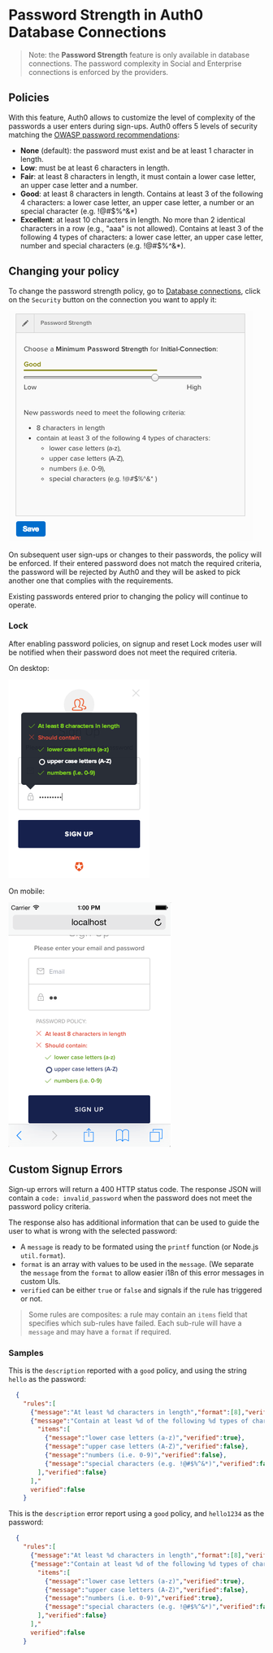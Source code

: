 # Password Strength in Auth0 Database Connections

> Note: the __Password Strength__ feature is only available in database connections. The password complexity in Social and Enterprise connections is enforced by the providers.

## Policies

With this feature, Auth0 allows to customize the level of complexity of the passwords a user enters during sign-ups. Auth0 offers 5 levels of security matching the [OWASP password recommendations](https://www.owasp.org/index.php/Authentication_Cheat_Sheet#Implement_Proper_Password_Strength_Controls):

 * **None** (default): the password must exist and be at least 1 character in length.
 * **Low**: must be at least 6 characters in length.
 * **Fair**: at least 8 characters in length, it must contain a lower case letter, an upper case letter and a number.
 * **Good**: at least 8 characters in length. Contains at least 3 of the following 4 characters: a lower case letter, an upper case letter, a number or an special character  (e.g. !@#$%^&*)
 * **Excellent**: at least 10 characters in length. No more than 2 identical characters in a row (e.g., "aaa" is not allowed). Contains at least 3 of the following 4 types of characters: a lower case letter, an upper case letter, number and special characters (e.g. !@#$%^&*).


## Changing your policy

To change the password strength policy, go to [Database connections](${uiURL}/#/connections/database), click on the `Security` button on the connection you want to apply it:

![Password Strength Panel in Auth0](/media/articles/password-strength/jH0kabJPoi.png)

On subsequent user sign-ups or changes to their passwords, the policy will be enforced. If their entered password does not match the required criteria, the password will be rejected by Auth0 and they will be asked to pick another one that complies with the requirements.

Existing passwords entered prior to changing the policy will continue to operate.

### Lock

After enabling password policies, on signup and reset Lock modes user will be notified when their password does not meet the required criteria.

On desktop:

![Auth0 Lock Password Strength checks on Desktop](/media/articles/password-strength/7cmjQFY45M.png)

On mobile:

![Auth0 Lock Password Strength checks on Mobile](/media/articles/password-strength/moUbn4XXxR.png)

## Custom Signup Errors

Sign-up errors will return a 400 HTTP status code. The response JSON will contain a `code: invalid_password` when the password does not meet the password policy criteria.

The response also has additional information that can be used to guide the user to what is wrong with the selected password:

* A `message` is ready to be formated using the `printf` function (or Node.js `util.format`).
* `format` is an array with values to be used in the `message`. (We separate the `message` from the `format` to allow easier i18n of this error messages in custom UIs.
* `verified` can be either `true` or `false` and signals if the rule has triggered or not.

> Some rules are composites: a rule may contain an `items` field that specifies which sub-rules have failed. Each sub-rule will have a `message` and may have a `format` if required.

### Samples

This is the `description` reported with a `good` policy, and using the string `hello` as the password:

```json
  {
    "rules":[
      {"message":"At least %d characters in length","format":[8],"verified":false},
      {"message":"Contain at least %d of the following %d types of characters:","format":[3,4],
        "items":[
          {"message":"lower case letters (a-z)","verified":true},
          {"message":"upper case letters (A-Z)","verified":false},
          {"message":"numbers (i.e. 0-9)","verified":false},
          {"message":"special characters (e.g. !@#$%^&*)","verified":false}
        ],"verified":false}
      ],"
      verified":false
    }
```

This is the `description` error report using a `good` policy, and `hello1234` as the password:

```json
  {
    "rules":[
      {"message":"At least %d characters in length","format":[8],"verified":true},
      {"message":"Contain at least %d of the following %d types of characters:","format":[3,4],
        "items":[
          {"message":"lower case letters (a-z)","verified":true},
          {"message":"upper case letters (A-Z)","verified":false},
          {"message":"numbers (i.e. 0-9)","verified":true},
          {"message":"special characters (e.g. !@#$%^&*)","verified":false}
        ],"verified":false}
      ],"
      verified":false
    }
```
